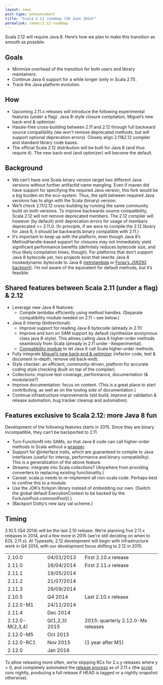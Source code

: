 ```yaml
---
layout: news
post-type: announcement
title: "Scala 2.12 roadmap (30 June 2014)"
permalink: /news/2.12-roadmap
---
```

Scala 2.12 will require Java 8. 
Here’s how we plan to make this transition as smooth as possible.


## Goals
* Minimize overhead of the transition for both users and library maintainers.
* Continue Java 6 support for a while longer (only in Scala 2.11).
* Track the Java platform evolution.


## How
* Upcoming 2.11.x releases will introduce the following experimental features (under a flag): Java 8-style closure compilation, Miguel’s new back-end & optimizer.
* Hassle-free cross-building between 2.11 and 2.12 through full backward source compatibility (we won’t remove deprecated methods, but will support optional deprecation errors). Closely align 2.11&2.12 compiler and standard library code bases.
* The official Scala 2.12 distribution will be built for Java 8 (and thus require it). The new back-end (and optimizer) will become the default.


## Background
* We can’t have one Scala binary version target two different Java versions without further artifactId name mangling. Even if maven did have support for specifying the required Java version, this fork would be a big burden on the eco-system. Thus, the split between required Java versions has to align with the Scala (binary) version.
* We’ll check 2.11/2.12 cross-building by running the same community build on both versions. To improve backwards source compatibility, Scala 2.12 will not remove deprecated members. The 2.12 compiler will however (by default) emit deprecation errors for usage of members deprecated <= 2.11.0. (In principle, if we *were* to compile the 2.12 library for Java 6, it should be backwards binary compatible with 2.11.)
* It’s important to keep up with the platform, even though Java 8’s MethodHandle-based support for closures may not immediately yield significant performance benefits (definitely reduces bytecode size, and thus likely compilation times, though). For platforms that don’t support Java 8 bytecode yet, two projects exist that rewrite Java 8 invokedynamic bytecode to Java 6 ([retrolambda](https://github.com/orfjackal/retrolambda) or [Forax’s JSR292 backport](https://code.google.com/p/jvm-language-runtime/source/browse/trunk/invokedynamic-backport/src/jsr292/weaver/opt/OptimizerWeaver.java?r=254)). I’m not aware of the equivalent for default methods, but it’s feasible.


## Shared features between Scala 2.11 (under a flag) & 2.12
   * Leverage new Java 8 features:
     * Compile lambdas efficiently using method handles. (Separate compatibility module needed on 2.11 – see below.)
   * Java 8 interop (bidirectional):
     * Improve support for reading Java 8 bytecode (already in 2.11)
     * Improve and turn on SAM support by default (synthesize anonymous class java 8-style). This allows calling Java 8 higher-order methods seamlessly from Scala (already in 2.11 under -Xexperimental).
     * [Compatibility module](https://github.com/typesafehub/scala-java8-fun) to let Java 8 call Scala higher-order methods.
   * Fully integrate [Miguel’s new back-end & optimizer](http://magarciaepfl.github.io/scala/) (refactor code, test & document in-depth, remove old back-end).
   * Style checker: an efficient, community-driven, platform for accurate coding style checking (built on top of the compiler).
   * Collections: improve test coverage, performance, documentation (& modularize?)
   * Improve documentation: focus on content. (This is a great place to start contributing, as well as on the tooling side of documentation.)
   * Continue infrastructure improvements (sbt build, improve pr validation & release automation, bug tracker cleanup and automation).


## Features exclusive to Scala 2.12: more Java 8 fun
Development of the following features starts in 2015. Since they are binary incompatible, they can’t be backported to 2.11.


   * Turn FunctionN into SAMs, so that Java 8 code can call higher-order methods in Scala without a [wrapper](https://github.com/typesafehub/scala-java8-fun).
   * Support for @interface traits, which are guaranteed to compile to Java interfaces (useful for interop, performance and binary compatibility). This is a generalization of the above feature.
   * Streams: integrate into Scala collections? (Anywhere from providing converters to replacing existing functionality.)
   * Caveat: scala.js needs to re-implement all non-scala code. Perhaps best to confine this to a module.
   * Use the JDK’s forkjoin library instead of embedding our own. (Switch the global default ExecutionContext to be backed by the ForkJoinPool.commonPool().)
   * (Backport Dotty’s new lazy val scheme.)

## Timing
2.10.5 (Q4 2014) will be the last 2.10 release. We’re planning five 2.11.x releases in 2014, and a few more in 2015 (we're still deciding on when to EOL 2.11.x). At Typesafe, 2.12 development will begin with infrastructure work in Q4 2014, with our development focus shifting to 2.12 in 2015.

|                 |                |                                    |
|-----------------|----------------|------------------------------------|
| 2.10.0          | 04/01/2013     | First 2.10.x release               |
| 2.11.0          | 16/04/2014     | First 2.11.x release               |
| 2.11.1          | 19/05/2014     |                                    |
| 2.11.2          | 21/07/2014     |                                    |
| 2.11.3          | 29/09/2014     |                                    |
| 2.10.5          | Q4 2014        | Last 2.10.x release                |
| 2.12.0-M1       | 24/11/2014     |                                    |
| 2.11.4          | Dec 2014       |                                    |
| 2.12.0-M{2,3,4} | Q{1,2,3} 2015  | 2015: quarterly 2.12.0-Mx releases |
| 2.12.0-M5       | Oct 2015       |                                    |
| 2.12.0-RC1      | Nov 2015       | (1 year after M1)                  |
| 2.12.0          | Jan 2016       |                                    |

To allow releasing more often, we’re skipping RCs for 2.x.y releases where y > 0, and completely automated the [release process](https://scala-webapps.epfl.ch/jenkins/view/scala-release-2.11.x/job/scala-release-2.11.x/) as of 2.11.x (the [script](https://github.com/scala/jenkins-scripts/blob/master/job/scala-release-2.11.x) runs nightly, producing a full release if HEAD is tagged or a nightly snapshot otherwise).

